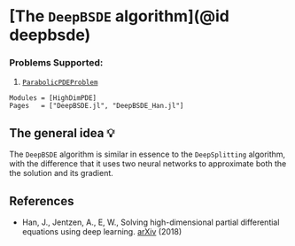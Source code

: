 # [The `DeepBSDE` algorithm](@id deepbsde)

### Problems Supported:
1. [`ParabolicPDEProblem`](@ref)

```@autodocs
Modules = [HighDimPDE]
Pages   = ["DeepBSDE.jl", "DeepBSDE_Han.jl"]
```

## The general idea 💡
The `DeepBSDE` algorithm is similar in essence to the `DeepSplitting` algorithm, with the difference that 
it uses two neural networks to approximate both the the solution and its gradient.

## References
- Han, J., Jentzen, A., E, W., Solving high-dimensional partial differential equations using deep learning. [arXiv](https://arxiv.org/abs/1707.02568) (2018)